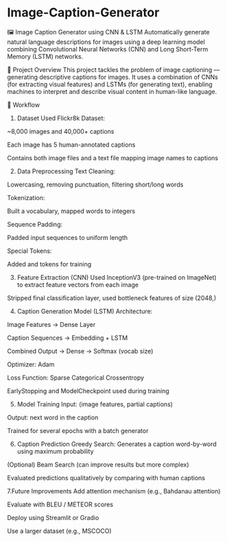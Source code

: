 # Image-Caption-Generator
🖼️ Image Caption Generator using CNN & LSTM
Automatically generate natural language descriptions for images using a deep learning model combining Convolutional Neural Networks (CNN) and Long Short-Term Memory (LSTM) networks.

📌 Project Overview
This project tackles the problem of image captioning — generating descriptive captions for images. It uses a combination of CNNs (for extracting visual features) and LSTMs (for generating text), enabling machines to interpret and describe visual content in human-like language.

🚀 Workflow
1. Dataset Used
Flickr8k Dataset:

~8,000 images and 40,000+ captions

Each image has 5 human-annotated captions

Contains both image files and a text file mapping image names to captions

2. Data Preprocessing
Text Cleaning:

Lowercasing, removing punctuation, filtering short/long words

Tokenization:

Built a vocabulary, mapped words to integers

Sequence Padding:

Padded input sequences to uniform length

Special Tokens:

Added <start> and <end> tokens for training

3. Feature Extraction (CNN)
Used InceptionV3 (pre-trained on ImageNet) to extract feature vectors from each image

Stripped final classification layer, used bottleneck features of size (2048,)

4. Caption Generation Model (LSTM)
Architecture:

Image Features → Dense Layer

Caption Sequences → Embedding + LSTM

Combined Output → Dense → Softmax (vocab size)

Optimizer: Adam

Loss Function: Sparse Categorical Crossentropy

EarlyStopping and ModelCheckpoint used during training

5. Model Training
Input: (image features, partial captions)

Output: next word in the caption

Trained for several epochs with a batch generator

6. Caption Prediction
Greedy Search: Generates a caption word-by-word using maximum probability

(Optional) Beam Search (can improve results but more complex)

Evaluated predictions qualitatively by comparing with human captions

7.Future Improvements
Add attention mechanism (e.g., Bahdanau attention)

Evaluate with BLEU / METEOR scores

Deploy using Streamlit or Gradio

Use a larger dataset (e.g., MSCOCO)
